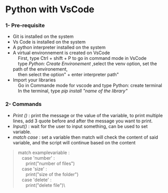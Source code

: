 # Python with VsCode

### 1- Pre-requisite
+ Git is installed on the system
+ Vs Code is installed on the system
+ A python interpreter installed on the system
+ A virtual environnement is created on VsCode \
&nbsp;&nbsp;&nbsp; First, type Ctrl + shift + P to go in command mode in VsCode \
 &nbsp;&nbsp;&nbsp; type *Python: Create Environement* ,select the venv option, set the path of the environement, \
 &nbsp;&nbsp;&nbsp; then select the option" + enter interpreter path" 
+ Import your libraries \
&nbsp;&nbsp;&nbsp; Go in Commande mode for vscode and type Python: create terminal \
&nbsp;&nbsp;&nbsp; In the terminal, type *pip install "name of the library"*

### 2- Commands

+ *Print ()* :  print the message or the value of the variable, to print multiple lines, add 3 quote before and after the message you want to print.
+ *Input()* : wait for the user to input something, can be used to set variable.
+ *match case* : set a variable then match will check the content of said variable, and the script will continue based on the content 
> match examplevariable :\
&nbsp;&nbsp;&nbsp;case 'number' : \
&nbsp;&nbsp;&nbsp;&nbsp;&nbsp;&nbsp;print("number of files")\
&nbsp;&nbsp;&nbsp;case 'size' : \
&nbsp;&nbsp;&nbsp;&nbsp;&nbsp;&nbsp;print("size of the folder")\
&nbsp;&nbsp;&nbsp;case 'delete' : \
&nbsp;&nbsp;&nbsp;&nbsp;&nbsp;&nbsp;print("delete file")\





